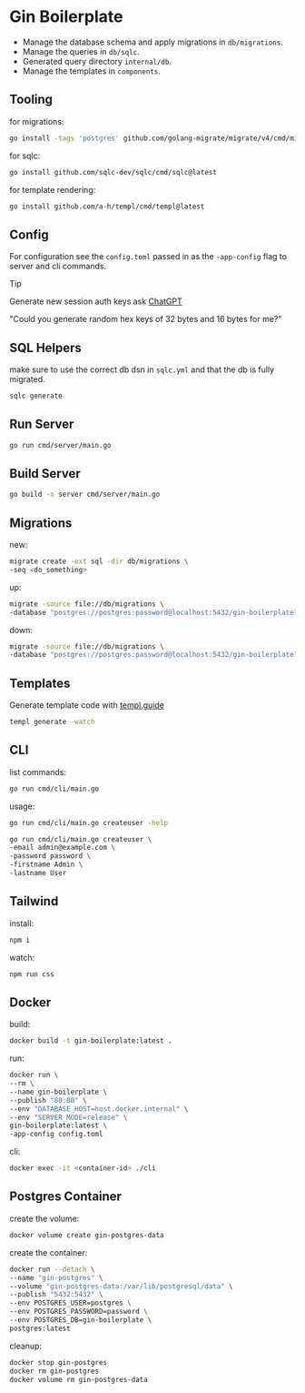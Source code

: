 # Gin Boilerplate

* Manage the database schema and apply migrations in `db/migrations`.
* Manage the queries in `db/sqlc`.
* Generated query directory `internal/db`.
* Manage the templates in `components`.

## Tooling
for migrations:
```bash
go install -tags 'postgres' github.com/golang-migrate/migrate/v4/cmd/migrate@latest
```
for sqlc:
```bash
go install github.com/sqlc-dev/sqlc/cmd/sqlc@latest
```
for template rendering:
```bash
go install github.com/a-h/templ/cmd/templ@latest
```

## Config
For configuration see the `config.toml` passed in as the `-app-config` flag to server and cli commands.

> [!TIP]
> Generate new session auth keys ask [ChatGPT](https://chat.openai.com)
> 
> "Could you generate random hex keys of 32 bytes and 16 bytes for me?"

## SQL Helpers
make sure to use the correct db dsn in `sqlc.yml` and that the db is fully migrated.
```bash
sqlc generate
```

## Run Server
```bash
go run cmd/server/main.go
```

## Build Server
```bash
go build -o server cmd/server/main.go
```

## Migrations

new:
```bash
migrate create -ext sql -dir db/migrations \
-seq <do_something>
```

up:
```bash
migrate -source file://db/migrations \
-database "postgres://postgres:password@localhost:5432/gin-boilerplate?sslmode=disable" up
```

down:
```bash
migrate -source file://db/migrations \
-database "postgres://postgres:password@localhost:5432/gin-boilerplate?sslmode=disable" down
```

## Templates

Generate template code with [templ.guide](https://templ.guide)
```bash
templ generate -watch
```

## CLI
list commands:
```bash
go run cmd/cli/main.go
```

usage:
```bash
go run cmd/cli/main.go createuser -help
```
```bash
go run cmd/cli/main.go createuser \
-email admin@example.com \
-password password \
-firstname Admin \
-lastname User
```

## Tailwind
install:
```bash
npm i
```
watch:
```bash
npm run css
```

## Docker
build:
```bash
docker build -t gin-boilerplate:latest .
```
run:
```bash
docker run \
--rm \
--name gin-boilerplate \
--publish "80:80" \
--env "DATABASE_HOST=host.docker.internal" \
--env "SERVER_MODE=release" \
gin-boilerplate:latest \
-app-config config.toml
```
cli:
```bash
docker exec -it <container-id> ./cli
```

## Postgres Container
create the volume:
```bash
docker volume create gin-postgres-data
```
create the container:
```bash
docker run --detach \
--name "gin-postgres" \
--volume "gin-postgres-data:/var/lib/postgresql/data" \
--publish "5432:5432" \
--env POSTGRES_USER=postgres \
--env POSTGRES_PASSWORD=password \
--env POSTGRES_DB=gin-boilerplate \
postgres:latest
```
cleanup:
```bash
docker stop gin-postgres
docker rm gin-postgres
docker volume rm gin-postgres-data
```
